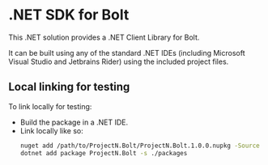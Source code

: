 # .NET SDK for Bolt

This .NET solution provides a .NET Client Library for Bolt.

It can be built using any of the standard .NET IDEs (including Microsoft Visual Studio and Jetbrains Rider) using the included project files.

## Local linking for testing

To link locally for testing:
 - Build the package in a .NET IDE.
 - Link locally like so:
   ```bash
   nuget add /path/to/ProjectN.Bolt/ProjectN.Bolt.1.0.0.nupkg -Source ./packages
   dotnet add package ProjectN.Bolt -s ./packages
   ```
